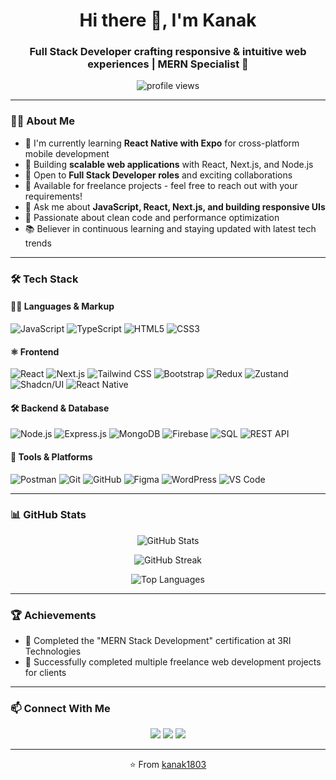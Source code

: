 <h1 align="center">Hi there 👋, I'm Kanak</h1>
<h3 align="center">Full Stack Developer crafting responsive & intuitive web experiences | MERN Specialist 🚀</h3>

<p align="center">
  <img src="https://komarev.com/ghpvc/?username=kanak1803&label=Profile%20Views&color=brightgreen&style=for-the-badge" alt="profile views" />
</p>

---

### 👨‍💻 About Me

- 🔭 I'm currently learning **React Native with Expo** for cross-platform mobile development
- 🌱 Building **scalable web applications** with React, Next.js, and Node.js
- 💼 Open to **Full Stack Developer roles** and exciting collaborations
- 🤝 Available for freelance projects - feel free to reach out with your requirements!
- 💬 Ask me about **JavaScript, React, Next.js, and building responsive UIs**
- 🚀 Passionate about clean code and performance optimization
- 📚 Believer in continuous learning and staying updated with latest tech trends

---

<!-- ### 🚀 Featured Projects

<details>
<summary><b>🛒 E-Commerce Platform</b></summary>
<br>
A full-featured online store with product catalog, user authentication, shopping cart, and payment integration.
<br><br>
<b>Tech Stack:</b> React, Node.js, Express, MongoDB, Stripe API
<br>
<b>Live Demo:</b> <a href="https://your-project-url.com">View Demo</a> | <a href="https://github.com/kanak1803/project-name">View Code</a>
</details>

<details>
<summary><b>📱 Social Media Dashboard</b></summary>
<br>
A responsive dashboard that aggregates and visualizes social media metrics using modern UI components.
<br><br>
<b>Tech Stack:</b> Next.js, TypeScript, Tailwind CSS, Shadcn/UI, Zustand
<br>
<b>Live Demo:</b> <a href="https://your-project-url.com">View Demo</a> | <a href="https://github.com/kanak1803/project-name">View Code</a>
</details>

<details>
<summary><b>🌐 Personal Portfolio Website</b></summary>
<br>
A modern, responsive portfolio showcasing my projects and skills with dark/light mode toggle.
<br><br>
<b>Tech Stack:</b> React, Tailwind CSS, Framer Motion
<br>
<b>Live Demo:</b> <a href="https://your-project-url.com">View Demo</a> | <a href="https://github.com/kanak1803/project-name">View Code</a>
</details> -->

### 🛠️ Tech Stack

#### 👨‍💻 Languages & Markup

![JavaScript](https://img.shields.io/badge/JavaScript-000?style=for-the-badge&logo=javascript&logoColor=F7DF1E)
![TypeScript](https://img.shields.io/badge/TypeScript-000?style=for-the-badge&logo=typescript&logoColor=3178C6)
![HTML5](https://img.shields.io/badge/HTML5-000?style=for-the-badge&logo=html5&logoColor=E34F26)
![CSS3](https://img.shields.io/badge/CSS3-000?style=for-the-badge&logo=css3&logoColor=1572B6)

#### ⚛️ Frontend

![React](https://img.shields.io/badge/React-000?style=for-the-badge&logo=react&logoColor=61DAFB)
![Next.js](https://img.shields.io/badge/Next.js-000?style=for-the-badge&logo=nextdotjs&logoColor=white)
![Tailwind CSS](https://img.shields.io/badge/TailwindCSS-000?style=for-the-badge&logo=tailwind-css&logoColor=38BDF8)
![Bootstrap](https://img.shields.io/badge/Bootstrap-000?style=for-the-badge&logo=bootstrap&logoColor=7952B3)
![Redux](https://img.shields.io/badge/Redux-000?style=for-the-badge&logo=redux&logoColor=764ABC)
![Zustand](https://img.shields.io/badge/Zustand-000?style=for-the-badge&logo=zustand&logoColor=white)
![Shadcn/UI](https://img.shields.io/badge/Shadcn/UI-000?style=for-the-badge&logo=tailwind-css&logoColor=white)
![React Native](https://img.shields.io/badge/React_Native-000?style=for-the-badge&logo=react&logoColor=61DAFB)

#### 🛠️ Backend & Database

![Node.js](https://img.shields.io/badge/Node.js-000?style=for-the-badge&logo=node.js&logoColor=339933)
![Express.js](https://img.shields.io/badge/Express.js-000?style=for-the-badge&logo=express&logoColor=white)
![MongoDB](https://img.shields.io/badge/MongoDB-000?style=for-the-badge&logo=mongodb&logoColor=47A248)
![Firebase](https://img.shields.io/badge/Firebase-000?style=for-the-badge&logo=firebase&logoColor=FFCA28)
![SQL](https://img.shields.io/badge/SQL-000?style=for-the-badge&logo=postgresql&logoColor=336791)
![REST API](https://img.shields.io/badge/REST%20API-000?style=for-the-badge&logo=fastapi&logoColor=white)

#### 🧰 Tools & Platforms

![Postman](https://img.shields.io/badge/Postman-000?style=for-the-badge&logo=postman&logoColor=FF6C37)
![Git](https://img.shields.io/badge/Git-000?style=for-the-badge&logo=git&logoColor=F05032)
![GitHub](https://img.shields.io/badge/GitHub-000?style=for-the-badge&logo=github&logoColor=white)
![Figma](https://img.shields.io/badge/Figma-000?style=for-the-badge&logo=figma&logoColor=F24E1E)
![WordPress](https://img.shields.io/badge/WordPress-000?style=for-the-badge&logo=wordpress&logoColor=21759B)
![VS Code](https://img.shields.io/badge/VS_Code-000?style=for-the-badge&logo=visual-studio-code&logoColor=007ACC)

---

### 📊 GitHub Stats

<p align="center">
  <img src="https://github-readme-stats.vercel.app/api?username=kanak1803&show_icons=true&theme=radical" alt="GitHub Stats" />
</p>
<p align="center">
  <img src="https://github-readme-streak-stats.herokuapp.com/?user=kanak1803&theme=radical" alt="GitHub Streak" />
</p>
<p align="center">
  <img src="https://github-readme-stats.vercel.app/api/top-langs/?username=kanak1803&layout=compact&theme=radical" alt="Top Languages" />
</p>

---

### 🏆 Achievements

- 🥇 Completed the "MERN Stack Development" certification at 3RI Technologies
- 💼 Successfully completed multiple freelance web development projects for clients

---

### 📫 Connect With Me

<p align="center">
  <a href="mailto:kanak1803@gmail.com"><img src="https://img.shields.io/badge/Email-kanak1803%40gmail.com-D14836?style=for-the-badge&logo=gmail&logoColor=white"/></a>
  <a href="https://www.linkedin.com/in/kanak-ramapure/"><img src="https://img.shields.io/badge/LinkedIn-Connect-0077B5?style=for-the-badge&logo=linkedin&logoColor=white"/></a>
  <a href="https://kanak1803-portfolio.netlify.app/"><img src="https://img.shields.io/badge/Portfolio-Visit-000000?style=for-the-badge&logo=safari&logoColor=white"/></a>
</p>

---

<p align="center">⭐️ From <a href="https://github.com/kanak1803">kanak1803</a></p>
